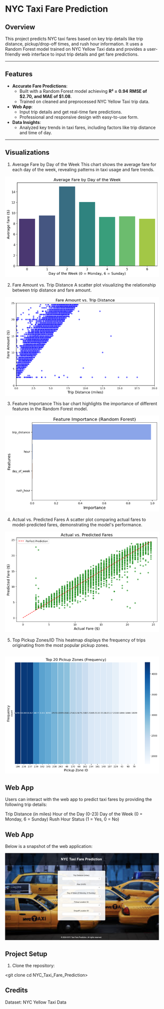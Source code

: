 # NYC Taxi Fare Prediction

## Overview
This project predicts NYC taxi fares based on key trip details like trip distance, pickup/drop-off times, and rush hour information. It uses a Random Forest model trained on NYC Yellow Taxi data and provides a user-friendly web interface to input trip details and get fare predictions.

---
## Features
- **Accurate Fare Predictions**:
  - Built with a Random Forest model achieving **R² = 0.94**  **RMSE of $2.70, and MAE of $1.08**.
  - Trained on cleaned and preprocessed NYC Yellow Taxi trip data.
- **Web App**:
  - Input trip details and get real-time fare predictions.
  - Professional and responsive design with easy-to-use form.
- **Data Insights**:
  - Analyzed key trends in taxi fares, including factors like trip distance and time of day.

---
## Visualizations

1. Average Fare by Day of the Week
This chart shows the average fare for each day of the week, revealing patterns in taxi usage and fare trends.


![Average Fare by Day](app/static/images/average_fare_by_day.png)


2. Fare Amount vs. Trip Distance
A scatter plot visualizing the relationship between trip distance and fare amount.

![Fare vs Distance](app/static/images/fare_vs_distance.png)

3. Feature Importance
This bar chart highlights the importance of different features in the Random Forest model.

![Feature Importance](app/static/images/feature_importance.png)


4. Actual vs. Predicted Fares
A scatter plot comparing actual fares to model-predicted fares, demonstrating the model's performance.

![Actual vs Predicted](app/static/images/actual_vs_predicted.png)

5. Top Pickup Zones/ID
This heatmap displays the frequency of trips originating from the most popular pickup zones.

![Pickup Frequencies](app/static/images/pickup_frequencies.png)
---

## Web App

Users can interact with the web app to predict taxi fares by providing the following trip details:

Trip Distance (in miles)
Hour of the Day (0-23)
Day of the Week (0 = Monday, 6 = Sunday)
Rush Hour Status (1 = Yes, 0 = No)

## Web App
Below is a snapshot of the web application:

![Web App Home](app/static/images/webapp.png)


## Project Setup
1. Clone the repository:

<git clone <repository-link>
cd NYC_Taxi_Fare_Prediction>


## Credits

Dataset: NYC Yellow Taxi Data



